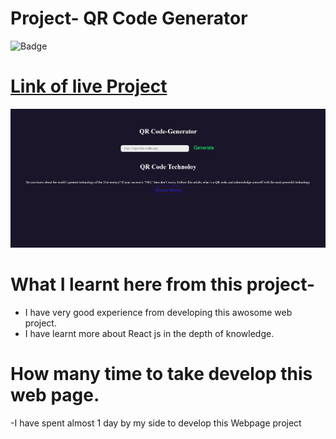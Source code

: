 # Project- QR Code Generator 

![Badge]()

# [Link of live Project]()

![Images](./public/img/qr.jpeg)

# What I learnt here from this project-

- I have very good experience from developing this awosome web project.
- I have learnt more about React js in the depth of knowledge.

# How many time to take develop this web page.

-I have spent almost 1 day by my side to develop this Webpage project